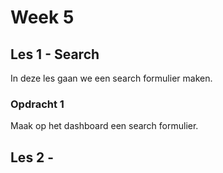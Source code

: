 # Week 5

## Les 1 - Search   

In deze les gaan we een search formulier maken.

### Opdracht 1

Maak op het dashboard een search formulier.



## Les 2 - 